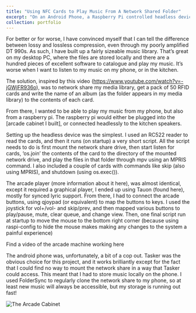 ```yaml
---
title: "Using NFC Cards to Play Music From A Network Shared Folder"
excerpt: "On an Android Phone, a Raspberry Pi controlled headless device, and a Raspberry Pi controlled arcade cabinet."
collection: portfolio
---
```


For better or for worse, I have convinced myself that I can tell the difference between lossy and lossless compression, even through my poorly amplified DT 990s. As such, I have built up a fairly sizeable music library. That’s great on my desktop PC, where the files are stored locally and there are a hundred pieces of excellent software to catalogue and play my music. It’s worse when I want to listen to my music on my phone, or in the kitchen.

The solution, inspired by this video (https://www.youtube.com/watch?v=-jGWjFR936o), was to network share my media library, get a pack of 50 RFID cards and write the name of an album (as the folder appears in my media library) to the contents of each card.

From there, I wanted to be able to play my music from my phone, but also from a raspberry pi. The raspberry pi would either be plugged into the [arcade cabinet I built], or connected headlessly to the kitchen speakers. 

Setting up the headless device was the simplest. I used an RC522 reader to read the cards, and then it runs (on startup) a very short script. All the script needs to do is first mount the network share drive, then start listen for cards, ‘os.join’ the contents of the card to the directory of the mounted network drive, and play the files in that folder through mpv using an MPRIS command. I also included a couple of cards with commands like skip (also using MPRIS), and shutdown (using os.exec()).

The arcade player (more information about it here), was almost identical, except it required a graphical player, I ended up using Tauon (found here), mostly for synced lyric support. From there, I had to connect the arcade buttons, using qjoypad (or equivalent) to map the buttons to keys. I used the joystick for vol+/vol- and skip/prev, and then mapped various buttons to play/pause, mute, clear queue, and change view.  Then, one final script run at startup to move the mouse to the bottom right corner (because using raspi-config to hide the mouse makes making any changes to the system a painful experience)

Find a video of the arcade machine working here

The android phone was, unfortunately, a bit of a cop out. Tasker was the obvious choice for this project, and it works brilliantly except for the fact that I could find no way to mount the network share in a way that Tasker could access. This meant that I had to store music locally on the phone. I used FolderSync to regularly clone the network share to my phone, so at least new music will always be accessible, but my storage is running out fast!

![The Arcade Cabinet](/assets/images/"nfc.png")
